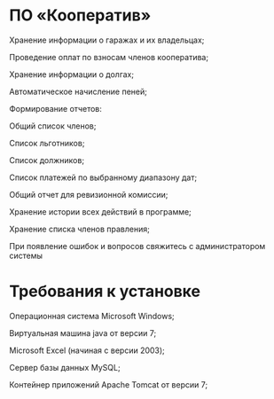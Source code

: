 # ПО «Кооператив»

Хранение информации о гаражах и их владельцах;

Проведение оплат по взносам членов кооператива;

Хранение информации о долгах;

Автоматическое начисление пеней;

Формирование отчетов:

Общий список членов;

Список льготников;

Список должников;

Список платежей по выбранному диапазону дат;

Общий отчет для ревизионной комиссии;

Хранение истории всех действий в программе;

Хранение списка членов правления;

При появление ошибок и вопросов свяжитесь с администратором системы

# Требования к установке

Операционная система Microsoft Windows;

Виртуальная машина java от версии 7;

Microsoft Excel (начиная с версии 2003);

Сервер базы данных MySQL;

Контейнер приложений Apache Tomcat от версии 7;
